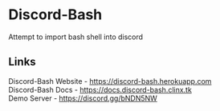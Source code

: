 # Discord-Bash
Attempt to import bash shell into discord

## Links
Discord-Bash Website - https://discord-bash.herokuapp.com  
Discord-Bash Docs - https://docs.discord-bash.clinx.tk  
Demo Server - https://discord.gg/bNDN5NW